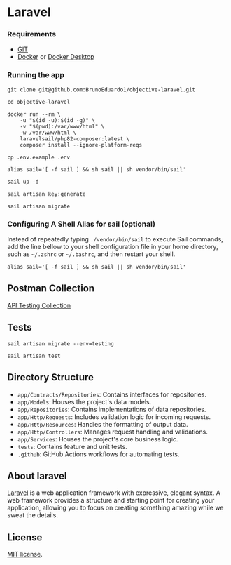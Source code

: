 # Laravel

### Requirements

- [GIT](https://git-scm.com/)
- [Docker](https://docs.docker.com/engine/install/ubuntu/) or [Docker Desktop](https://www.docker.com/products/docker-desktop/)

### Running the app

```
git clone git@github.com:BrunoEduardo1/objective-laravel.git

cd objective-laravel

docker run --rm \
    -u "$(id -u):$(id -g)" \
    -v "$(pwd):/var/www/html" \
    -w /var/www/html \
    laravelsail/php82-composer:latest \
    composer install --ignore-platform-reqs

cp .env.example .env

alias sail='[ -f sail ] && sh sail || sh vendor/bin/sail'

sail up -d

sail artisan key:generate

sail artisan migrate

```

### Configuring A Shell Alias for sail (optional)
Instead of repeatedly typing `./vendor/bin/sail` to execute Sail commands, add the line bellow to your shell configuration file in your home directory, such as `~/.zshrc` or `~/.bashrc`, and then restart your shell.
```
alias sail='[ -f sail ] && sh sail || sh vendor/bin/sail'
```

## Postman Collection

[API Testing Collection](https://www.postman.com/bruno-dev1/workspace/objective/collection/28578263-21dcaddf-e4b1-43bb-b688-3dc3f53fa372?action=share&creator=28578263)

## Tests

```
sail artisan migrate --env=testing

sail artisan test
```

## Directory Structure

- `app/Contracts/Repositories`: Contains interfaces for repositories.
- `app/Models`: Houses the project's data models.
- `app/Repositories`: Contains implementations of data repositories.
- `app/Http/Requests`: Includes validation logic for incoming requests.
- `app/Http/Resources`: Handles the formatting of output data.
- `app/Http/Controllers`: Manages request handling and validations.
- `app/Services`: Houses the project's core business logic.
- `tests`: Contains feature and unit tests.
- `.github`: GitHub Actions workflows for automating tests.

## About laravel
[Laravel](https://laravel.com) is a web application framework with expressive, elegant syntax. A web framework provides a structure and starting point for creating your application, allowing you to focus on creating something amazing while we sweat the details.

## License

[MIT license](https://opensource.org/licenses/MIT).
